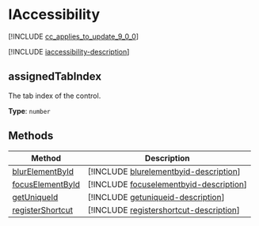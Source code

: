 # IAccessibility

[!INCLUDE [cc_applies_to_update_9_0_0](../../../includes/cc_applies_to_update_9_0_0.md)]

[!INCLUDE [iaccessibility-description](includes/iaccessibility-description.md)]


## assignedTabIndex

The tab index of the control.

**Type**: `number`




## Methods

|Method | Description | 
| ------------- |-------------|
|[blurElementById](iaccessibility/blurelementbyid.md)|[!INCLUDE [blurelementbyid-description](iaccessibility/includes/blurelementbyid-description.md)]|
|[focusElementById](iaccessibility/focuselementbyid.md)|[!INCLUDE [focuselementbyid-description](iaccessibility/includes/focuselementbyid-description.md)]|
|[getUniqueId](iaccessibility/getuniqueid.md)|[!INCLUDE [getuniqueid-description](iaccessibility/includes/getuniqueid-description.md)]|
|[registerShortcut](iaccessibility/registershortcut.md)|[!INCLUDE [registershortcut-description](iaccessibility/includes/registershortcut-description.md)]|
